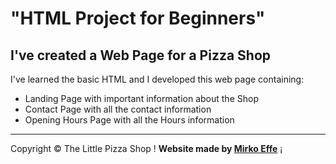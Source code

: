 # "HTML Project for Beginners"

<h2>I've created a Web Page for a Pizza Shop</h2>

I've learned the basic HTML and I developed this web page containing:

- Landing Page with important information about the Shop
- Contact Page with all the contact information
- Opening Hours Page with all the Hours information
<hr>
<footer>
<p>Copyright &copy; The Little Pizza Shop &excl; <strong>Website made by <a href="https://www.linkedin.com/in/mirko-fede/" target="_blank">Mirko Effe</a></strong> &iexcl;</p>
</footer>